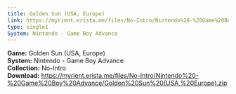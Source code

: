 ```yaml
---
title: Golden Sun (USA, Europe)
link: https://myrient.erista.me/files/No-Intro/Nintendo%20-%20Game%20Boy%20Advance/Golden%20Sun%20(USA,%20Europe).zip
type: single1
System: Nintendo - Game Boy Advance
---
```

<b>Game:</b> Golden Sun (USA, Europe)<br>
<b>System:</b> Nintendo - Game Boy Advance<br>
<b>Collection:</b> No-Intro<br>
<b>Download:</b> https://myrient.erista.me/files/No-Intro/Nintendo%20-%20Game%20Boy%20Advance/Golden%20Sun%20(USA,%20Europe).zip